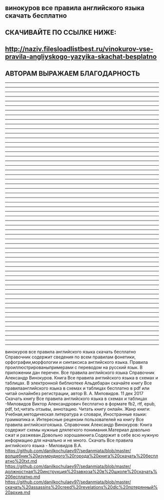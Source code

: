 винокуров все правила английского языка скачать бесплатно
--------------------------------------------------
СКАЧИВАЙТЕ ПО ССЫЛКЕ НИЖЕ:
--------------------------------------------------
http://naziv.filesloadlistbest.ru/vinokurov-vse-pravila-angliyskogo-yazyika-skachat-besplatno
--------------------------------------------------
АВТОРАМ ВЫРАЖАЕМ БЛАГОДАРНОСТЬ
--------------------------------------------------
--------------------------------------------------
--------------------------------------------------
--------------------------------------------------
--------------------------------------------------
--------------------------------------------------
--------------------------------------------------
--------------------------------------------------
--------------------------------------------------
--------------------------------------------------
--------------------------------------------------
--------------------------------------------------
--------------------------------------------------
--------------------------------------------------
--------------------------------------------------
--------------------------------------------------
--------------------------------------------------
--------------------------------------------------
--------------------------------------------------
--------------------------------------------------
--------------------------------------------------
--------------------------------------------------
--------------------------------------------------
--------------------------------------------------
--------------------------------------------------
--------------------------------------------------
--------------------------------------------------
--------------------------------------------------
--------------------------------------------------
--------------------------------------------------
--------------------------------------------------
--------------------------------------------------
--------------------------------------------------
--------------------------------------------------
--------------------------------------------------
--------------------------------------------------
--------------------------------------------------
--------------------------------------------------
--------------------------------------------------
--------------------------------------------------
--------------------------------------------------
--------------------------------------------------
--------------------------------------------------
--------------------------------------------------
--------------------------------------------------
--------------------------------------------------
--------------------------------------------------
--------------------------------------------------
--------------------------------------------------
--------------------------------------------------
--------------------------------------------------
--------------------------------------------------
--------------------------------------------------
--------------------------------------------------
--------------------------------------------------
--------------------------------------------------
--------------------------------------------------
--------------------------------------------------
--------------------------------------------------
винокуров все правила английского языка скачать бесплатно Справочник содержит сведения по всем правилам фонетики, орфографии,морфологии и синтаксиса английского языка. Правила проиллюстрированыпримерами с переводом на русский язык. В приложении дан перечен. Все правила английского языка Справочник Александр Винокуров. Книга Все правила английского языка в схемах и таблицах. В электронной библиотеке Альдебаран скачайте книгу Все правилаанглийского языка в схемах и таблицах бесплатно в pdf или читай онлайнбез регистрации, автор В. А. Миловидов. 11 дек 2017  Скачать книгу Все правила английского языка в схемах и таблицах -Миловидов Виктор Александрович бесплатно в формате fb2, rtf, epub, pdf, txt,читать отзывы, аннотацию. Читать книгу онлайн. Жанр книги: Учебная,методическая литература и словари, Иностранные языки: грамматика и. Интересные рецензии пользователей на книгу Все правила английскогоязыка. Справочник Александр Винокуров: Книга содержит схемы нужные длялегкого понимания.Материал довольно сжат и разжеван.Довольно хорошаякнига.Содержит в себе всю нужную информацию для начально и не много. Скачать Все правила английского языка - Миловидов В.А.
https://github.com/danilkochulaev97/sedanmiata/blob/master/волшебник%20изумрудного%20города%20книга%20скачать%20бесплатно%20txt.md
https://github.com/danilkochulaev97/sedanmiata/blob/master/должностная%20инструкция%20завхоза%20в%20школе%20скачать%20бесплатно.md
https://github.com/danilkochulaev97/sedanmiata/blob/master/скачать%20assassins%20creed%20revelations%20dlc%20потерянный%20архив.md